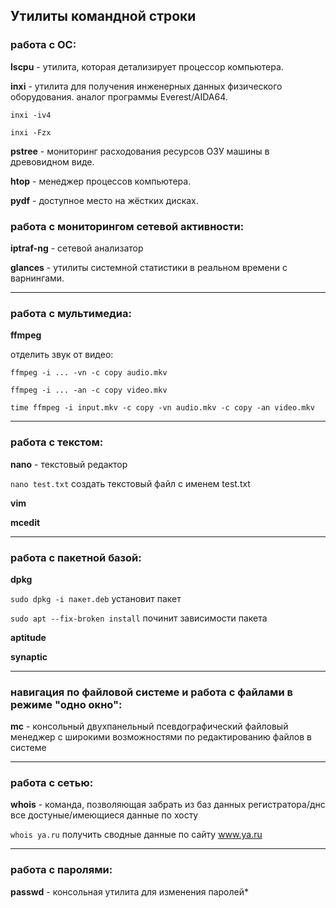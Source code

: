 ## Утилиты командной строки


### работа с ОС:

**lscpu** - утилита, которая детализирует процессор компьютера.

**inxi** - утилита для получения инженерных данных физического оборудования. аналог программы Everest/AIDA64.

`inxi -iv4`

`inxi -Fzx`

**pstree** - мониторинг расходования ресурсов ОЗУ машины в древовидном виде.

**htop** -  менеджер процессов компьютера.

**pydf** - доступное место на жёстких дисках.


### работа с мониторингом сетевой активности:

**iptraf-ng** - сетевой анализатор

**glances** - утилиты системной статистики в реальном времени с варнингами.

-----------------

### работа с мультимедиа:

**ffmpeg**

отделить звук от видео:

`ffmpeg -i ... -vn -c copy audio.mkv`

`ffmpeg -i ... -an -c copy video.mkv`

`time ffmpeg -i input.mkv -c copy -vn audio.mkv -c copy -an video.mkv`

-----------------

### работа с текстом:

**nano** - текстовый редактор

`nano test.txt` создать текстовый файл с именем test.txt

**vim**

**mcedit**

-----------------

### работа с пакетной базой:

**dpkg**

`sudo dpkg -i пакет.deb` установит пакет

`sudo apt --fix-broken install` починит зависимости пакета

**aptitude**

**synaptic**

 -----------------
 
 ### навигация по файловой системе и работа с файлами в режиме "одно окно":
 
 **mc** - консольный двухпанельный псевдографический файловый менеджер с широкими возможностями по редактированию файлов в системе
 
 -----------------
 
### работа с сетью:

**whois** - команда, позволяющая забрать из баз данных регистратора/днс все достуные/имеющиеся данные по хосту

`whois ya.ru` получить сводные данные по сайту www.ya.ru

-----------------

### работа с паролями:

**passwd** - консольная утилита для изменения паролей*

